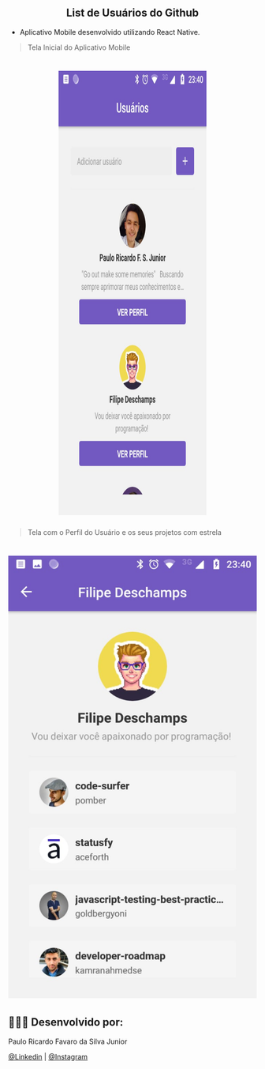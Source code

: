


<h2 align="center" > List de Usuários do Github </h2>

- Aplicativo Mobile desenvolvido utilizando React Native.




> Tela Inicial do Aplicativo Mobile
<h1 align="center">
    <img alt="HOME" src="img\appList.jpeg" width="300px" height="900px" />
</h1>


> Tela com o Perfil do Usuário e os seus projetos com estrela

<h1 align="center">
    <img alt="HOME" src="img\appList02.jpeg"  />
</h1>







## 👨🏼‍🚀 Desenvolvido por:

Paulo Ricardo Favaro da Silva Junior

 [@Linkedin](https://www.linkedin.com/in/paulo-ricardo-favaro-da-silva-junior-79092ab8/) | [@Instagram](https://www.instagram.com/prjr_dexter/)
